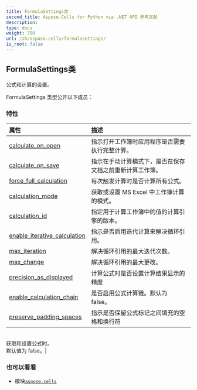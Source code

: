 ```yaml
---
title: FormulaSettings类
second_title: Aspose.Cells for Python via .NET API 参考文献
description:
type: docs
weight: 750
url: /zh/aspose.cells/formulasettings/
is_root: false
---
```

## FormulaSettings类
公式和计算的设置。



FormulaSettings 类型公开以下成员：

### 特性
|属性|描述|
| :- | :- |
| [calculate_on_open](/cells/python-net/zh/aspose.cells/formulasettings/calculate_on_open) |指示打开工作簿时应用程序是否需要执行完整计算。|
| [calculate_on_save](/cells/python-net/zh/aspose.cells/formulasettings/calculate_on_save) |指示在手动计算模式下，是否在保存文档之前重新计算工作簿。|
| [force_full_calculation](/cells/python-net/zh/aspose.cells/formulasettings/force_full_calculation) |每次触发计算时是否计算所有公式。|
| [calculation_mode](/cells/python-net/zh/aspose.cells/formulasettings/calculation_mode) |获取或设置 MS Excel 中工作簿计算的模式。|
| [calculation_id](/cells/python-net/zh/aspose.cells/formulasettings/calculation_id) |指定用于计算工作簿中的值的计算引擎的版本。|
| [enable_iterative_calculation](/cells/python-net/zh/aspose.cells/formulasettings/enable_iterative_calculation) |指示是否启用迭代计算来解决循环引用。|
| [max_iteration](/cells/python-net/zh/aspose.cells/formulasettings/max_iteration) |解决循环引用的最大迭代次数。|
| [max_change](/cells/python-net/zh/aspose.cells/formulasettings/max_change) |解决循环引用的最大更改。|
| [precision_as_displayed](/cells/python-net/zh/aspose.cells/formulasettings/precision_as_displayed) |计算公式时是否设置计算结果显示的精度|
| [enable_calculation_chain](/cells/python-net/zh/aspose.cells/formulasettings/enable_calculation_chain) |是否启用公式计算链。默认为 false。|
| [preserve_padding_spaces](/cells/python-net/zh/aspose.cells/formulasettings/preserve_padding_spaces) |指示是否保留公式标记之间填充的空格和换行符<br/>获取和设置公式时。<br/>默认值为 false。|



### 也可以看看
* 模块[`aspose.cells`](..)
